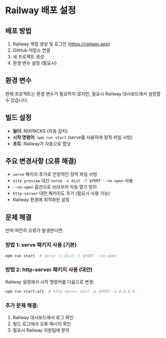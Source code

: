 # Railway 배포 설정

## 배포 방법

1. Railway 계정 생성 및 로그인 (https://railway.app)
2. GitHub 저장소 연결
3. 새 프로젝트 생성
4. 환경 변수 설정 (필요시)

## 환경 변수

현재 프로젝트는 환경 변수가 필요하지 않지만, 필요시 Railway 대시보드에서 설정할 수 있습니다.

## 빌드 설정

- **빌더**: NIXPACKS (자동 감지)
- **시작 명령어**: `npm run start` (serve를 사용하여 정적 파일 서빙)
- **포트**: Railway가 자동으로 할당

## 주요 변경사항 (오류 해결)

- `serve` 패키지 추가로 안정적인 정적 파일 서빙
- `vite preview` 대신 `serve -s dist -l $PORT --no-open` 사용
- `--no-open` 옵션으로 브라우저 자동 열기 방지
- `http-server` 대안 패키지도 추가 (필요시 사용 가능)
- Railway 환경에 최적화된 설정

## 문제 해결

만약 여전히 오류가 발생한다면:

### 방법 1: serve 패키지 사용 (기본)
```bash
npm run start  # serve -s dist -l $PORT --no-open
```

### 방법 2: http-server 패키지 사용 (대안)
Railway 설정에서 시작 명령어를 다음으로 변경:
```bash
npm run start:alt  # http-server dist -p $PORT -a 0.0.0.0
```

### 추가 문제 해결:
1. Railway 대시보드에서 로그 확인
2. 빌드 로그에서 오류 메시지 확인
3. 필요시 Railway 지원팀에 문의